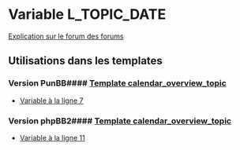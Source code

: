 # Variable L_TOPIC_DATE
[Explication sur le forum des forums](http://forum.forumactif.com/t294113-listing-des-variables#L_TOPIC_DATE)
## Utilisations dans les templates
### Version PunBB#### [Template calendar_overview_topic](punbb/calendar_overview_topic.md)
* [Variable à la ligne 7](../punbb/calendar_overview_topic.tpl#L7)
### Version phpBB2#### [Template calendar_overview_topic](subsilver/calendar_overview_topic.md)
* [Variable à la ligne 11](../subsilver/calendar_overview_topic.tpl#L11)